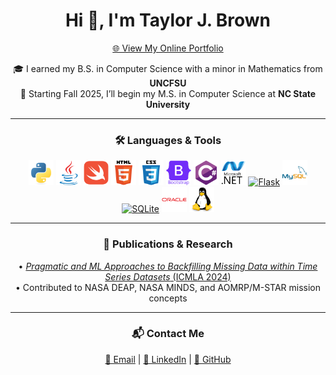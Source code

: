 <h1 align="center">Hi 👋, I'm Taylor J. Brown</h1>

<p align="center">
  <a href="https://taylorbrown96.github.io/Portfolio/" target="_blank">
    🌐 View My Online Portfolio
  </a>
</p>

<p align="center">
  🎓 I earned my B.S. in Computer Science with a minor in Mathematics from <strong>UNCFSU</strong><br>
  🎉 Starting Fall 2025, I’ll begin my M.S. in Computer Science at <strong>NC State University</strong>
</p>

---

<h3 align="center">🛠️ Languages & Tools</h3>

<p align="center">
  <a href="https://www.python.org" target="_blank"><img src="https://raw.githubusercontent.com/devicons/devicon/master/icons/python/python-original.svg" alt="Python" width="40" height="40"/></a>
  <a href="https://www.java.com" target="_blank"><img src="https://raw.githubusercontent.com/devicons/devicon/master/icons/java/java-original.svg" alt="Java" width="40" height="40"/></a>
  <a href="https://developer.apple.com/swift/" target="_blank"><img src="https://raw.githubusercontent.com/devicons/devicon/master/icons/swift/swift-original.svg" alt="Swift" width="40" height="40"/></a>
  <a href="https://www.w3.org/html/" target="_blank"><img src="https://raw.githubusercontent.com/devicons/devicon/master/icons/html5/html5-original-wordmark.svg" alt="HTML5" width="40" height="40"/></a>
  <a href="https://www.w3schools.com/css/" target="_blank"><img src="https://raw.githubusercontent.com/devicons/devicon/master/icons/css3/css3-original-wordmark.svg" alt="CSS3" width="40" height="40"/></a>
  <a href="https://getbootstrap.com" target="_blank"><img src="https://raw.githubusercontent.com/devicons/devicon/master/icons/bootstrap/bootstrap-plain-wordmark.svg" alt="Bootstrap" width="40" height="40"/></a>
  <a href="https://www.w3schools.com/cs/" target="_blank"><img src="https://raw.githubusercontent.com/devicons/devicon/master/icons/csharp/csharp-original.svg" alt="C#" width="40" height="40"/></a>
  <a href="https://dotnet.microsoft.com/" target="_blank"><img src="https://raw.githubusercontent.com/devicons/devicon/master/icons/dot-net/dot-net-original-wordmark.svg" alt=".NET" width="40" height="40"/></a>
  <a href="https://flask.palletsprojects.com/" target="_blank"><img src="https://cdn.simpleicons.org/flask/000000" alt="Flask" width="40" height="40"/></a>
  <a href="https://www.mysql.com/" target="_blank"><img src="https://raw.githubusercontent.com/devicons/devicon/master/icons/mysql/mysql-original-wordmark.svg" alt="MySQL" width="40" height="40"/></a>
  <a href="https://www.sqlite.org/" target="_blank"><img src="https://www.vectorlogo.zone/logos/sqlite/sqlite-icon.svg" alt="SQLite" width="40" height="40"/></a>
  <a href="https://www.oracle.com/" target="_blank"><img src="https://raw.githubusercontent.com/devicons/devicon/master/icons/oracle/oracle-original.svg" alt="Oracle" width="40" height="40"/></a>
  <a href="https://www.linux.org/" target="_blank"><img src="https://raw.githubusercontent.com/devicons/devicon/master/icons/linux/linux-original.svg" alt="Linux" width="40" height="40"/></a>
</p>

---

<h3 align="center">📄 Publications & Research</h3>

<p align="center">
  • <a href="https://ieeexplore.ieee.org/document/10903294?signout=success"><em>Pragmatic and ML Approaches to Backfilling Missing Data within Time Series Datasets</em> (ICMLA 2024)</a><br>
  • Contributed to NASA DEAP, NASA MINDS, and AOMRP/M-STAR mission concepts
</p>

---

<h3 align="center">📬 Contact Me</h3>

<p align="center">
  <a href="mailto:taylor.j.brown1996@gmail.com">📧 Email</a> |
  <a href="https://linkedin.com/in/taylor-brown-96">🔗 LinkedIn</a> |
  <a href="https://github.com/taylorbrown96">🐙 GitHub</a>
</p>
